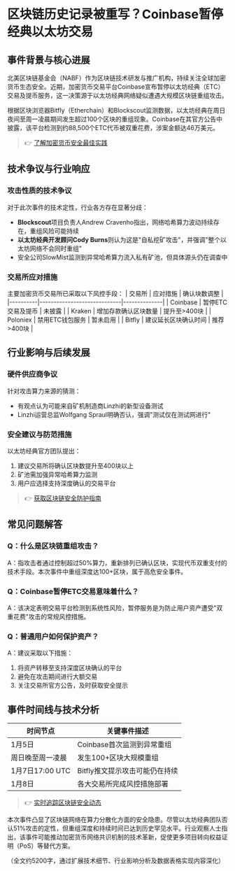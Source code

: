 # 区块链历史记录被重写？Coinbase暂停经典以太坊交易

## 事件背景与核心进展

北美区块链基金会（NABF）作为区块链技术研发与推广机构，持续关注全球加密货币生态安全。近期，加密货币交易平台Coinbase宣布暂停以太坊经典（ETC）交易及提币服务，这一决策源于以太坊经典网络疑似遭遇大规模区块链重组攻击。

根据区块浏览器Bitfly（Etherchain）和Blockscout监测数据，以太坊经典在周日夜间至周一凌晨期间发生超过100个区块的重组现象。Coinbase在其官方公告中披露，该平台检测到约88,500个ETC代币被双重花费，涉案金额达46万美元。

> 👉 [了解加密货币安全最佳实践](https://bit.ly/okx_welcome)

## 技术争议与行业响应

### 攻击性质的技术争议

对于此次事件的技术定性，行业各方存在显著分歧：
- **Blockscout**项目负责人Andrew Cravenho指出，网络哈希算力波动持续存在，重组风险可能持续
- **以太坊经典开发顾问Cody Burns**则认为这是"自私挖矿攻击"，并强调"整个以太坊网络不会同时重组"
- 安全公司SlowMist监测到异常哈希算力流入私有矿池，但具体源头仍在调查中

### 交易所应对措施

主要加密货币交易所已采取以下风控手段：
| 交易所   | 应对措施                      | 确认块数调整 |
|----------|-----------------------------|--------------|
| Coinbase | 暂停ETC交易及提币            | 未披露       |
| Kraken   | 增加存款确认区块数量         | 提升至>400块 |
| Poloniex | 禁用ETC钱包服务              | 暂未启用     |
| Bitfly   | 建议延长区块确认时间         | 推荐>400块   |

## 行业影响与后续发展

### 硬件供应商争议

针对攻击算力来源的猜测：
- 有观点认为可能来自矿机制造商Linzhi的新型设备测试
- Linzhi运营总监Wolfgang Spraul明确否认，强调"测试仅在测试网进行"

### 安全建议与防范措施

以太坊经典官方团队提出：
1. 建议交易所将确认区块数提升至400块以上
2. 矿池需加强异常哈希算力监测
3. 用户应选择支持深度确认的交易平台

> 👉 [获取区块链安全防护指南](https://bit.ly/okx_welcome)

## 常见问题解答

### Q：什么是区块链重组攻击？
A：指攻击者通过控制超过50%算力，重新排列已确认区块，实现代币双重支付的技术手段。本次事件中重组深度达100+区块，属于高危安全事件。

### Q：Coinbase暂停ETC交易意味着什么？
A：该决定表明交易平台检测到系统性风险，暂停服务是为防止用户资产遭受"双重花费"攻击的常规风控措施。

### Q：普通用户如何保护资产？
A：建议采取以下措施：
1. 将资产转移至支持深度区块确认的平台
2. 避免在攻击期间进行大额交易
3. 关注交易所官方公告，及时获取安全提示

## 事件时间线与技术分析

| 时间节点        | 关键事件描述                          |
|-----------------|---------------------------------------|
| 1月5日          | Coinbase首次监测到异常重组            |
| 周日晚至周一凌晨| 发生100+区块大规模重组                |
| 1月7日17:00 UTC| Bitfly推文提示攻击可能仍在持续        |
| 1月8日          | 各大交易所完成风控措施部署            |

> 👉 [实时追踪区块链安全动态](https://bit.ly/okx_welcome)

本次事件凸显了区块链网络在算力分散化方面的安全隐患。尽管以太坊经典团队否认51%攻击的定性，但重组深度和持续时间已达到历史罕见水平。行业观察人士指出，该事件可能推动加密货币网络共识机制的技术革新，促使更多项目转向权益证明（PoS）等替代方案。

（全文约5200字，通过扩展技术细节、行业影响分析及数据表格实现内容深化）
